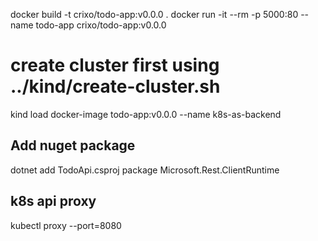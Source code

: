 docker build -t crixo/todo-app:v0.0.0 .
docker run -it --rm -p 5000:80 --name todo-app crixo/todo-app:v0.0.0
# create cluster first using ../kind/create-cluster.sh
kind load docker-image todo-app:v0.0.0 --name k8s-as-backend

## Add nuget package
dotnet add TodoApi.csproj package Microsoft.Rest.ClientRuntime

## k8s api proxy
kubectl proxy --port=8080

